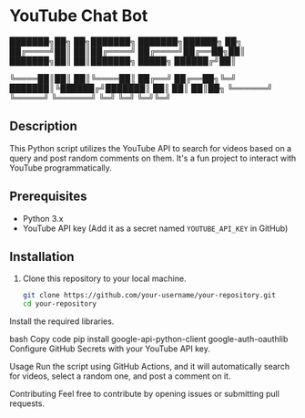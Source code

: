 # YouTube Chat Bot
███████╗██╗   ██╗███████╗    ███████╗██████╗ ██╗
██╔════╝██║   ██║██╔════╝    ██╔════╝██╔══██╗██║
███████╗██║   ██║███████╗    █████╗  ██████╔╝██║

╚════██║██║   ██║╚════██║    ██╔══╝  ██╔══██╗╚═╝
███████║╚██████╔╝███████║    ██║     ██║  ██║██╗
╚══════╝ ╚═════╝ ╚══════╝    ╚═╝     ╚═╝  ╚═╝╚═╝


## Description
This Python script utilizes the YouTube API to search for videos based on a query and post random comments on them. It's a fun project to interact with YouTube programmatically.

## Prerequisites
- Python 3.x
- YouTube API key (Add it as a secret named `YOUTUBE_API_KEY` in GitHub)

## Installation
1. Clone this repository to your local machine.
   ```bash
   git clone https://github.com/your-username/your-repository.git
   cd your-repository
   
Install the required libraries.

bash
Copy code
pip install google-api-python-client google-auth-oauthlib
Configure GitHub Secrets with your YouTube API key.

Usage
Run the script using GitHub Actions, and it will automatically search for videos, select a random one, and post a comment on it.

Contributing
Feel free to contribute by opening issues or submitting pull requests.
